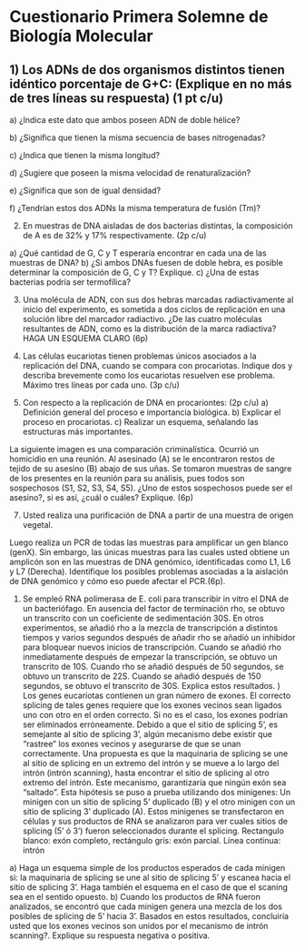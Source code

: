 # Cuestionario Primera Solemne de Biología Molecular
## 1) Los ADNs de dos organismos distintos tienen idéntico porcentaje de G+C: (Explique en no más de tres líneas su respuesta) (1 pt c/u)

a) ¿Indica este dato que ambos poseen ADN de doble hélice?	

b) ¿Significa que tienen la misma secuencia de bases nitrogenadas?
	
c) ¿Indica que tienen la misma longitud?

d) ¿Sugiere que poseen la misma velocidad de renaturalización?
	
e) ¿Significa que son de igual densidad?
	
f) ¿Tendrían estos dos ADNs la misma temperatura de fusión (Tm)?


2) En muestras de DNA aisladas de dos bacterias distintas, la composición de A es de 32% y 17% respectivamente. (2p c/u)

a) ¿Qué cantidad de G, C y T esperaría encontrar en cada una de las muestras de DNA?
b)  ¿Si ambos DNAs fuesen de doble hebra, es posible determinar la composición de G, C y T? Explique.
c) ¿Una de estas bacterias podría ser termofílica?

3) Una molécula de ADN, con sus dos hebras marcadas radiactivamente al inicio del experimento, es sometida a dos ciclos de replicación en una solución libre del marcador radiactivo. ¿De las cuatro moléculas resultantes de ADN, como es la distribución de la marca radiactiva?  HAGA UN ESQUEMA  CLARO (6p)

4) Las células eucariotas tienen problemas únicos asociados a la replicación del DNA, cuando se compara con procariotas. Indique dos y describa brevemente como los eucariotas resuelven ese problema. Máximo tres líneas por cada uno. (3p c/u)

5) Con respecto a la replicación de DNA en procariontes: (2p c/u)
a) Definición general del proceso e importancia biológica.
b) Explicar el proceso en procariotas.
c) Realizar un esquema, señalando las estructuras más importantes.


La siguiente imagen es una comparación criminalística. Ocurrió un homicidio en una reunión. Al asesinado (A) se le encontraron restos de tejido de su asesino (B) abajo de sus uñas. Se tomaron muestras de sangre de los presentes en la reunión para su análisis, pues todos son sospechosos (S1, S2, S3, S4, S5). ¿Uno de estos sospechosos puede ser el asesino?, si es así, ¿cuál o cuáles? Explique. (6p)

 



7) Usted realiza una purificación de DNA a partir de una muestra de origen vegetal. 
 
Luego realiza un PCR de todas las muestras para amplificar un gen blanco (genX). Sin embargo, las únicas muestras para las cuales usted obtiene un amplicón son en las muestras de DNA genómico, identificadas como L1, L6 y L7 (Derecha). Identifique los posibles problemas asociadas a la aislación de DNA genómico y cómo eso puede afectar el PCR.(6p).


1) Se empleó RNA polimerasa de E. coli para transcribir in vitro el DNA de un bacteriófago. En ausencia del factor de terminación rho, se obtuvo un transcrito con un coeficiente de sedimentación 30S. En otros experimentos, se añadió rho a la mezcla de transcripción a distintos tiempos y varios segundos después de añadir rho se añadió un inhibidor para bloquear nuevos inicios de transcripción. Cuando se añadió rho inmediatamente después de empezar la transcripción, se obtuvo un transcrito de 10S. Cuando rho se añadió después de 50 segundos, se obtuvo un transcrito de 22S. Cuando se añadió después de 150 segundos, se obtuvo el transcrito de 30S. Explica estos resultados.
)   Los genes eucariotas contienen un gran número de exones. El correcto splicing de tales genes requiere que los exones vecinos sean ligados uno con otro en el orden correcto.  Si no es el caso, los exones podrían ser eliminados erróneamente.  Debido a que el sitio de splicing 5’, es semejante al sitio de splicing 3’, algún mecanismo debe existir que “rastree” los exones vecinos y asegurarse de que se unan correctamente.  Una propuesta es que la maquinaria de splicing se une al sitio de splicing en un extremo del intrón y se mueve a lo largo del intrón (intrón scanning), hasta encontrar el sitio de splicing  al otro extremo del intrón. Este mecanismo, garantizaría que ningún exón sea “saltado”.  Esta hipótesis se puso a prueba utilizando dos minigenes: Un minigen con un sitio de splicing 5’ duplicado (B)  y el otro minigen con un sitio de splicing 3’ duplicado (A).
Estos minigenes se transfectaron en células y sus productos de RNA se analizaron para ver  cuales sitios de splicing (5’ ó 3’) fueron seleccionados durante el splicing. Rectangulo blanco: exón completo, rectángulo gris: exón parcial. Línea continua: intrón
 
a) Haga un esquema simple de los productos esperados de cada minigen si: la maquinaria de splicing se une al sitio de splicing 5’ y escanea hacia el sitio de splicing  3’. Haga también el esquema en el caso de que el scaning sea en el sentido opuesto. 
b) Cuando los productos de RNA fueron analizados, se encontró que cada minigen genera una mezcla de los dos posibles de splicing de 5’ hacia 3’. Basados en estos resultados, concluiría usted que los exones vecinos son unidos por el mecanismo de intrón scanning?. Explique su respuesta negativa o positiva. 

                                                    


